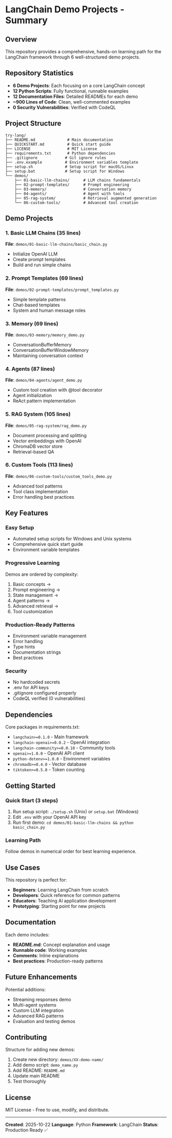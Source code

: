 # LangChain Demo Projects - Summary

## Overview
This repository provides a comprehensive, hands-on learning path for the LangChain framework through 6 well-structured demo projects.

## Repository Statistics
- **6 Demo Projects**: Each focusing on a core LangChain concept
- **12 Python Scripts**: Fully functional, runnable examples
- **12 Documentation Files**: Detailed READMEs for each demo
- **~900 Lines of Code**: Clean, well-commented examples
- **0 Security Vulnerabilities**: Verified with CodeQL

## Project Structure

```
try-lang/
├── README.md              # Main documentation
├── QUICKSTART.md          # Quick start guide
├── LICENSE                # MIT License
├── requirements.txt       # Python dependencies
├── .gitignore            # Git ignore rules
├── .env.example          # Environment variables template
├── setup.sh              # Setup script for macOS/Linux
├── setup.bat             # Setup script for Windows
└── demos/
    ├── 01-basic-llm-chains/      # LLM chains fundamentals
    ├── 02-prompt-templates/      # Prompt engineering
    ├── 03-memory/                # Conversation memory
    ├── 04-agents/                # Agent with tools
    ├── 05-rag-system/            # Retrieval augmented generation
    └── 06-custom-tools/          # Advanced tool creation
```

## Demo Projects

### 1. Basic LLM Chains (35 lines)
**File**: `demos/01-basic-llm-chains/basic_chain.py`
- Initialize OpenAI LLM
- Create prompt templates
- Build and run simple chains

### 2. Prompt Templates (69 lines)
**File**: `demos/02-prompt-templates/prompt_templates.py`
- Simple template patterns
- Chat-based templates
- System and human message roles

### 3. Memory (69 lines)
**File**: `demos/03-memory/memory_demo.py`
- ConversationBufferMemory
- ConversationBufferWindowMemory
- Maintaining conversation context

### 4. Agents (87 lines)
**File**: `demos/04-agents/agent_demo.py`
- Custom tool creation with @tool decorator
- Agent initialization
- ReAct pattern implementation

### 5. RAG System (105 lines)
**File**: `demos/05-rag-system/rag_demo.py`
- Document processing and splitting
- Vector embeddings with OpenAI
- ChromaDB vector store
- Retrieval-based QA

### 6. Custom Tools (113 lines)
**File**: `demos/06-custom-tools/custom_tools_demo.py`
- Advanced tool patterns
- Tool class implementation
- Error handling best practices

## Key Features

### Easy Setup
- Automated setup scripts for Windows and Unix systems
- Comprehensive quick start guide
- Environment variable templates

### Progressive Learning
Demos are ordered by complexity:
1. Basic concepts → 
2. Prompt engineering → 
3. State management → 
4. Agent patterns → 
5. Advanced retrieval → 
6. Tool customization

### Production-Ready Patterns
- Environment variable management
- Error handling
- Type hints
- Documentation strings
- Best practices

### Security
- No hardcoded secrets
- .env for API keys
- .gitignore configured properly
- CodeQL verified (0 vulnerabilities)

## Dependencies

Core packages in requirements.txt:
- `langchain>=0.1.0` - Main framework
- `langchain-openai>=0.0.2` - OpenAI integration
- `langchain-community>=0.0.10` - Community tools
- `openai>=1.0.0` - OpenAI API client
- `python-dotenv>=1.0.0` - Environment variables
- `chromadb>=0.4.0` - Vector database
- `tiktoken>=0.5.0` - Token counting

## Getting Started

### Quick Start (3 steps)
1. Run setup script: `./setup.sh` (Unix) or `setup.bat` (Windows)
2. Edit `.env` with your OpenAI API key
3. Run first demo: `cd demos/01-basic-llm-chains && python basic_chain.py`

### Learning Path
Follow demos in numerical order for best learning experience.

## Use Cases

This repository is perfect for:
- **Beginners**: Learning LangChain from scratch
- **Developers**: Quick reference for common patterns
- **Educators**: Teaching AI application development
- **Prototyping**: Starting point for new projects

## Documentation

Each demo includes:
- **README.md**: Concept explanation and usage
- **Runnable code**: Working examples
- **Comments**: Inline explanations
- **Best practices**: Production-ready patterns

## Future Enhancements

Potential additions:
- Streaming responses demo
- Multi-agent systems
- Custom LLM integration
- Advanced RAG patterns
- Evaluation and testing demos

## Contributing

Structure for adding new demos:
1. Create new directory: `demos/XX-demo-name/`
2. Add demo script: `demo_name.py`
3. Add README: `README.md`
4. Update main README
5. Test thoroughly

## License
MIT License - Free to use, modify, and distribute.

---

**Created**: 2025-10-22
**Language**: Python
**Framework**: LangChain
**Status**: Production Ready ✅

